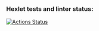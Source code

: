 ### Hexlet tests and linter status:
[![Actions Status](https://github.com/ura-karina/python-project-49/workflows/hexlet-check/badge.svg)](https://github.com/ura-karina/python-project-49/actions)